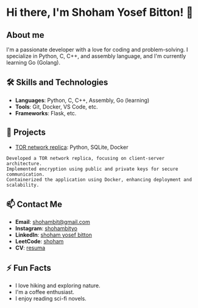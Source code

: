 # Hi there, I'm Shoham Yosef Bitton! 👋

## About me
I'm a passionate developer with a love for coding and problem-solving. I specialize in Python, C, C++, and assembly language, and I'm currently learning Go (Golang).

## 🛠️ Skills and Technologies
- **Languages**: Python, C, C++, Assembly, Go (learning)
- **Tools**: Git, Docker, VS Code, etc.
- **Frameworks**: Flask, etc.

## 🌟 Projects
- [TOR network replica](https://github.com/your_username/project1): Python, SQLite, Docker
```
Developed a TOR network replica, focusing on client-server architecture.
Implemented encryption using public and private keys for secure communication.
Containerized the application using Docker, enhancing deployment and scalability.
```
## 📫 Contact Me
- **Email**: [shohambit@gmail.com](mailto:shohambit@gmail.com)
- **Instagram**: [shohambityo](https://www.instagram.com/shohambityo/)
- **LinkedIn**: [shoham yosef bitton](https://www.linkedin.com/in/shohamyosefbitton/)
- **LeetCode**: [shoham](https://leetcode.com/u/user6286UI/)
- **CV**: [resuma](https://github.com/ShohamBit/ShohamBit/blob/470279b117bf30e9a81c76e759eb59851da39b59/Shoham%20Yosef%20Bitton%20-CV.docx)

## ⚡ Fun Facts
- I love hiking and exploring nature.
- I'm a coffee enthusiast.
- I enjoy reading sci-fi novels.
